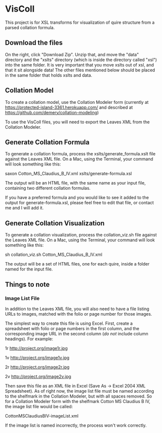 VisColl
=======

This project is for XSL transforms for visualization of quire structure  from
a parsed collation formula. 

## Download the files

On the right, click "Download Zip". Unzip that, and move the "data" directory and the "xslts" directory (which is inside the directory called "xsl") into the same folder. It is very important that you move xslts out of xsl, and that it sit alongside data! The other files mentioned below should be placed in the same folder that holds xslts and data.

## Collation Model

To create a collation model, use the Collation Modeler form (currently at https://protected-island-3361.herokuapp.com/ and described at https://github.com/demery/collation-modeling)

To use the VisColl files, you will need to export the Leaves XML from the Collation Modeler.

## Generate Collation Formula

To generate a collation formula, process the xslts/generate_formula.xslt file against the Leaves XML file. On a Mac, using the Terminal, your command will look something like this:

saxon Cotton_MS_Claudius_B_IV.xml xslts/generate-formula.xsl

The output will be an HTML file, with the same name as your input file, containing two different collation formulas.

If you have a preferred formula and you would like to see it added to the output for generate-formula.xsl, please feel free to edit that file, or contact me and I will add it.

## Generate Collation Visualization

To generate a collation visualization, process the collation_viz.sh file against the Leaves XML file. On a Mac, using the Terminal, your command will look something like this:

sh collation_viz.sh Cotton_MS_Claudius_B_IV.xml

The output will be a set of HTML files, one for each quire, inside a folder named for the input file.

## Things to note
### Image List File

In addition to the Leaves XML file, you will also need to have a file listing URLs to images, matched with the folio or page number for those images. 

The simplest way to create this file is using Excel. First, create a spreadsheet with folio or page numbers in the first column, and the corresponding image URL in the second column (*do not* include column headings). For example:

1r http://project.org/image1r.jpg

1v http://project.org/image1v.jpg

2r http://project.org/image2r.jpg

2v http://project.org/image2v.jpg

Then save this file as an XML file in Excel (Save As -> Excel 2004 XML Spreadsheet). As of right now, the image list file must be named according to the shelfmark in the Collation Modeler, but with all spaces removed. So for a Collation Modeler form with the shelfmark Cotton MS Claudius B IV, the image list file would be called:

CottonMSClaudiusBIV-imageList.xml

If the image list is named incorrectly, the process won't work correctly.



